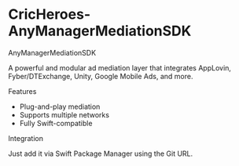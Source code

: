 # CricHeroes-AnyManagerMediationSDK
AnyManagerMediationSDK

A powerful and modular ad mediation layer that integrates AppLovin, Fyber/DTExchange, Unity, Google Mobile Ads, and more.

Features

* Plug-and-play mediation
* Supports multiple networks
* Fully Swift-compatible

Integration

Just add it via Swift Package Manager using the Git URL.
